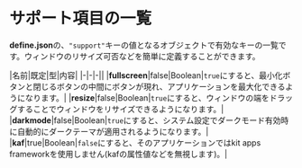 # サポート項目の一覧

**define.json**の、`"support"`キーの値となるオブジェクトで有効なキーの一覧です。ウィンドウのリサイズ可否などを簡単に定義することができます。

|名前|既定|型|内容|
|-|-|-||
|**fullscreen**|false|Boolean|`true`にすると、最小化ボタンと閉じるボタンの中間にボタンが現れ、アプリケーションを最大化できるようになります。|
|**resize**|false|Boolean|`true`にすると、ウィンドウの端をドラッグすることでウィンドウをリサイズできるようになります。|
|**darkmode**|false|Boolean|`true`にすると、システム設定でダークモード有効時に自動的にダークテーマが適用されるようになります。|
|**kaf**|true|Boolean|`false`にすると、そのアプリケーションではkit apps frameworkを使用しません(kafの属性値などを無視します)。|